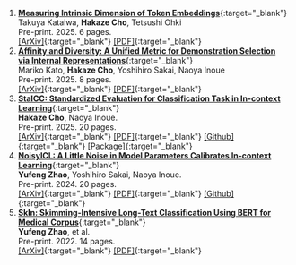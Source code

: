 1. [**Measuring Intrinsic Dimension of Token Embeddings**](https://arxiv.org/abs/2503.02142){:target="_blank"}  
   Takuya Kataiwa, **Hakaze Cho**, Tetsushi Ohki  
   Pre-print. 2025. 6 pages.  
   [\[ArXiv\]](https://arxiv.org/abs/2503.02142){:target="_blank"} 
   [\[PDF\]](https://arxiv.org/pdf/2503.02142){:target="_blank"}
2. [**Affinity and Diversity: A Unified Metric for Demonstration Selection via Internal Representations**](https://arxiv.org/abs/2502.14380){:target="_blank"}  
   Mariko Kato, **Hakaze Cho**, Yoshihiro Sakai, Naoya Inoue  
   Pre-print. 2025. 8 pages.  
   [\[ArXiv\]](https://arxiv.org/abs/2502.14380){:target="_blank"} 
   [\[PDF\]](https://arxiv.org/pdf/2502.14380){:target="_blank"}
3. [**StaICC: Standardized Evaluation for Classification Task in In-context Learning**](https://arxiv.org/abs/2501.15708){:target="_blank"}  
   **Hakaze Cho**, Naoya Inoue.  
   Pre-print. 2025. 20 pages.  
   [\[ArXiv\]](https://arxiv.org/abs/2501.15708){:target="_blank"} 
   [\[PDF\]](https://arxiv.org/pdf/2501.15708){:target="_blank"} 
   [\[Github\]](https://github.com/hc495/StaICC){:target="_blank"} 
   [\[Package\]](https://pypi.org/project/StaICC/){:target="_blank"}
4. [**NoisyICL: A Little Noise in Model Parameters Calibrates In-context Learning**](https://arxiv.org/abs/2402.05515){:target="_blank"}  
   **Yufeng Zhao**, Yoshihiro Sakai, Naoya Inoue.  
   Pre-print. 2024. 20 pages.  
   [\[ArXiv\]](https://arxiv.org/abs/2402.05515){:target="_blank"} 
    [\[PDF\]](https://arxiv.org/pdf/2402.05515){:target="_blank"} 
    [\[Github\]](https://github.com/hc495/NoisyICL){:target="_blank"}
5. [**SkIn: Skimming-Intensive Long-Text Classification Using BERT for Medical Corpus**](https://arxiv.org/abs/2209.05741){:target="_blank"}  
   **Yufeng Zhao**, et al.  
   Pre-print. 2022. 14 pages.  
   [\[ArXiv\]](https://arxiv.org/abs/2209.05741){:target="_blank"} 
   [\[PDF\]](https://arxiv.org/pdf/2209.05741){:target="_blank"} 